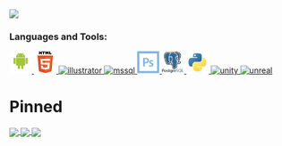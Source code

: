 <img align="center" src="https://github-readme-stats.vercel.app/api?username=DarsoX&show_icons=true&theme=blue-green&locale=en&custom_title=DarsoX" />

<p align="center">
<h3 align="left">Languages and Tools:</h3>
<p align="left"> <a href="https://developer.android.com" target="_blank"> <img src="https://raw.githubusercontent.com/devicons/devicon/master/icons/android/android-original-wordmark.svg" alt="android" width="40" height="40"/> </a> <a href="https://www.w3.org/html/" target="_blank"> <img src="https://raw.githubusercontent.com/devicons/devicon/master/icons/html5/html5-original-wordmark.svg" alt="html5" width="40" height="40"/> </a> <a href="https://www.adobe.com/in/products/illustrator.html" target="_blank"> <img src="https://www.vectorlogo.zone/logos/adobe_illustrator/adobe_illustrator-icon.svg" alt="illustrator" width="40" height="40"/> </a> <a href="https://www.microsoft.com/en-us/sql-server" target="_blank"> <img src="https://cdn.worldvectorlogo.com/logos/microsoft-sql-server.svg" alt="mssql" width="40" height="40"/> </a> <a href="https://www.photoshop.com/en" target="_blank"> <img src="https://raw.githubusercontent.com/devicons/devicon/master/icons/photoshop/photoshop-line.svg" alt="photoshop" width="40" height="40"/> </a> <a href="https://www.postgresql.org" target="_blank"> <img src="https://raw.githubusercontent.com/devicons/devicon/master/icons/postgresql/postgresql-original-wordmark.svg" alt="postgresql" width="40" height="40"/> </a> <a href="https://www.python.org" target="_blank"> <img src="https://raw.githubusercontent.com/devicons/devicon/master/icons/python/python-original.svg" alt="python" width="40" height="40"/> </a> <a href="https://unity.com/" target="_blank"> <img src="https://www.vectorlogo.zone/logos/unity3d/unity3d-icon.svg" alt="unity" width="40" height="40"/> </a> <a href="https://unrealengine.com/" target="_blank"> <img src="https://raw.githubusercontent.com/kenangundogan/fontisto/036b7eca71aab1bef8e6a0518f7329f13ed62f6b/icons/svg/brand/unreal-engine.svg" alt="unreal" width="40" height="40"/> </a> </p>
</p>

<h1 align="left">Pinned</h1>

<a href="https://github.com/DarsoX/DBU-Anime">
  <img align="center" src="https://github-readme-stats.vercel.app/api/pin/?username=DarsoX&repo=DBU-Anime&theme=radical" />
</a>
<a href="https://github.com/DarsoX/DBU-STICKERS-API">
  <img align="center" src="https://github-readme-stats.vercel.app/api/pin/?username=DarsoX&repo=Deviant&theme=radical" />
</a>
<a href="https://github.com/DarsoX/VkKeyboard">
  <img align="center" src="https://github-readme-stats.vercel.app/api/pin/?username=DarsoX&repo=VkKeyboard&theme=radical" />
</a>
